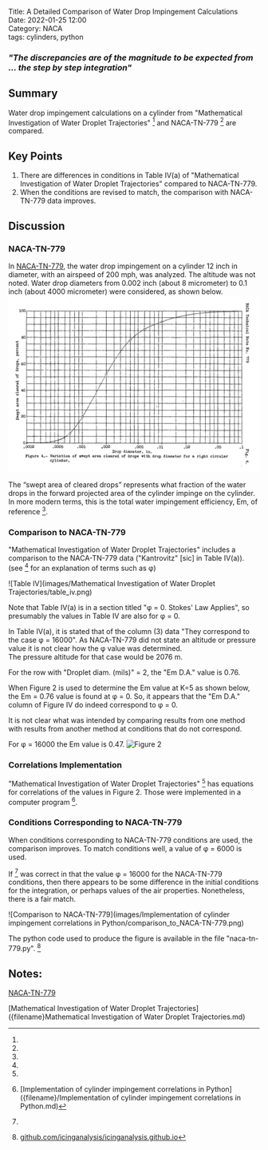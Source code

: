 Title: A Detailed Comparison of Water Drop Impingement Calculations    
Date: 2022-01-25 12:00  
Category: NACA  
tags: cylinders, python  

### _"The discrepancies are of the magnitude to be expected from ... the step by step integration"_  

## Summary

Water drop impingement calculations on a cylinder from 
"Mathematical Investigation of Water Droplet Trajectories" [^1]
and NACA-TN-779 [^2] are compared.

## Key Points
1. There are differences in conditions in Table IV(a) of "Mathematical Investigation of Water Droplet Trajectories" compared to NACA-TN-779.
2. When the conditions are revised to match, the comparison with NACA-TN-779 data improves.

## Discussion

### NACA-TN-779

In [NACA-TN-779]({filename}NACA-TN-779.md), the water drop impingement on a cylinder 12 inch in diameter, 
with an airspeed of 200 mph, was analyzed. 
The altitude was not noted. Water drop diameters from 0.002 inch (about 8 micrometer) to 0.1 inch 
(about 4000 micrometer) were considered, as shown below.
![Figure 4. Swept area cleared of drops.](images/naca-tn-779/tn-779-area.png "Swept area cleared of drops")

The “swept area of cleared drops” represents what fraction of the water drops in the 
forward projected area of the cylinder impinge on the cylinder. 
In more modern terms, this is the total water impingement efficiency, Em, of reference [^1].

### Comparison to NACA-TN-779

"Mathematical Investigation of Water Droplet Trajectories" includes a comparison to the NACA-TN-779 data 
("Kantrovitz" [sic] in Table IV(a)). (see [^1] for an explanation of terms such as φ)

![Table IV](images/Mathematical Investigation of Water Droplet Trajectories/table_iv.png)

Note that Table IV(a) is in a section titled "φ = 0. Stokes' Law Applies", 
so presumably the values in Table IV are also for φ = 0.

In Table IV(a), it is stated that of the column (3) data "They correspond to the case φ = 16000". 
As NACA-TN-779 did not state an altitude or pressure value it is not clear how the φ value was determined.  
The pressure altitude for that case would be 2076 m. 

For the row with "Droplet diam. (mils)" = 2, the "Em D.A." value is 0.76. 

When Figure 2 is used to determine the Em value at K=5 as shown below, 
the Em = 0.76 value is found at φ = 0. 
So, it appears that the "Em D.A." column of Figure IV do indeed correspond to φ = 0.

It is not clear what was intended by comparing results from one method with results from another method 
at conditions that do not correspond.

For φ = 16000 the Em value is 0.47.
![Figure 2](/images/aaf-tr-5418/figure_2_lines.png)

### Correlations Implementation

"Mathematical Investigation of Water Droplet Trajectories" [^1] has equations for correlations of the values in Figure 2. 
Those were implemented in a computer program [^3].

### Conditions Corresponding to NACA-TN-779

When conditions corresponding to NACA-TN-779 conditions are used, the comparison improves. 
To match conditions well, a value of φ = 6000 is used.

If [^2] was correct in that the value φ = 16000 for the NACA-TN-779 conditions, 
then there appears to be some difference in the initial conditions for the integration, 
or perhaps values of the air properties. Nonetheless, there is a fair match.

![Comparison to NACA-TN-779](images/Implementation of cylinder impingement correlations in Python/comparison_to_NACA-TN-779.png)

The python code used to produce the figure is available in the file "naca-tn-779.py". [^4]

## Notes:
[^1]:
[NACA-TN-779]({filename}/NACA-TN-779.md)
[^2]:  
[Mathematical Investigation of Water Droplet Trajectories]({filename}Mathematical Investigation of Water Droplet Trajectories.md)
[^3]: [Implementation of cylinder impingement correlations in Python]({filename}/Implementation of cylinder impingement correlations in Python.md)
[^4]: [github.com/icinganalysis/icinganalysis.github.io](https://github.com/icinganalysis/icinganalysis.github.io)  
